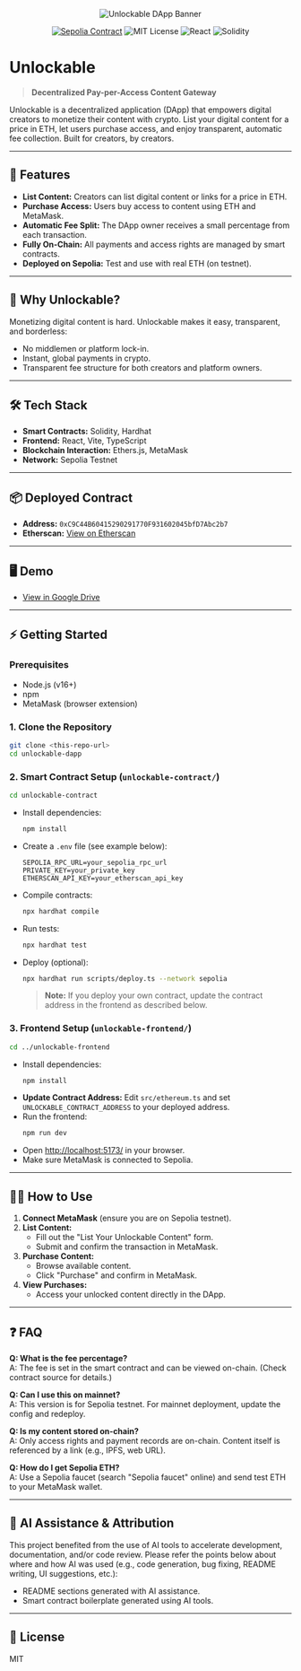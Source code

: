 <p align="center">
  <img src="https://placehold.co/600x120?text=Unlockable+DApp" alt="Unlockable DApp Banner"/>
</p>

<p align="center">
  <a href="https://sepolia.etherscan.io/address/YOUR_ADDRESS"><img src="https://img.shields.io/badge/Contract-Sepolia-blue?logo=ethereum" alt="Sepolia Contract"/></a>
  <img src="https://img.shields.io/badge/License-MIT-green.svg" alt="MIT License"/>
  <img src="https://img.shields.io/badge/Frontend-React-blue?logo=react" alt="React"/>
  <img src="https://img.shields.io/badge/Smart_Contracts-Solidity-black?logo=solidity" alt="Solidity"/>
</p>

# Unlockable

> **Decentralized Pay-per-Access Content Gateway**

Unlockable is a decentralized application (DApp) that empowers digital creators to monetize their content with crypto. List your digital content for a price in ETH, let users purchase access, and enjoy transparent, automatic fee collection. Built for creators, by creators.

---

## 🚀 Features
- **List Content:** Creators can list digital content or links for a price in ETH.
- **Purchase Access:** Users buy access to content using ETH and MetaMask.
- **Automatic Fee Split:** The DApp owner receives a small percentage from each transaction.
- **Fully On-Chain:** All payments and access rights are managed by smart contracts.
- **Deployed on Sepolia:** Test and use with real ETH (on testnet).

---

## 🧐 Why Unlockable?
Monetizing digital content is hard. Unlockable makes it easy, transparent, and borderless:
- No middlemen or platform lock-in.
- Instant, global payments in crypto.
- Transparent fee structure for both creators and platform owners.

---

## 🛠️ Tech Stack
- **Smart Contracts:** Solidity, Hardhat
- **Frontend:** React, Vite, TypeScript
- **Blockchain Interaction:** Ethers.js, MetaMask
- **Network:** Sepolia Testnet

---

## 📦 Deployed Contract
- **Address:** `0xC9C44B60415290291770F931602045bfD7Abc2b7`
- **Etherscan:** [View on Etherscan](https://sepolia.etherscan.io/address/0xC9C44B60415290291770F931602045bfD7Abc2b7)

---

## 🖥️ Demo
- [View in Google Drive](https://drive.google.com/file/d/1M2m4_BhrITG3YmXDpLpQKZAiLnh1gR1O/view?usp=drive_link)

---

## ⚡ Getting Started

### Prerequisites
- Node.js (v16+)
- npm
- MetaMask (browser extension)

### 1. Clone the Repository
```bash
git clone <this-repo-url>
cd unlockable-dapp
```

### 2. Smart Contract Setup (`unlockable-contract/`)
```bash
cd unlockable-contract
```
- Install dependencies:
  ```bash
  npm install
  ```
- Create a `.env` file (see example below):
  ```env
  SEPOLIA_RPC_URL=your_sepolia_rpc_url
  PRIVATE_KEY=your_private_key
  ETHERSCAN_API_KEY=your_etherscan_api_key
  ```
- Compile contracts:
  ```bash
  npx hardhat compile
  ```
- Run tests:
  ```bash
  npx hardhat test
  ```
- Deploy (optional):
  ```bash
  npx hardhat run scripts/deploy.ts --network sepolia
  ```
  > **Note:** If you deploy your own contract, update the contract address in the frontend as described below.

### 3. Frontend Setup (`unlockable-frontend/`)
```bash
cd ../unlockable-frontend
```
- Install dependencies:
  ```bash
  npm install
  ```
- **Update Contract Address:** Edit `src/ethereum.ts` and set `UNLOCKABLE_CONTRACT_ADDRESS` to your deployed address.
- Run the frontend:
  ```bash
  npm run dev
  ```
- Open [http://localhost:5173/](http://localhost:5173/) in your browser.
- Make sure MetaMask is connected to Sepolia.

---

## 👩‍💻 How to Use

1. **Connect MetaMask** (ensure you are on Sepolia testnet).
2. **List Content:**
   - Fill out the "List Your Unlockable Content" form.
   - Submit and confirm the transaction in MetaMask.
3. **Purchase Content:**
   - Browse available content.
   - Click "Purchase" and confirm in MetaMask.
4. **View Purchases:**
   - Access your unlocked content directly in the DApp.

---

## ❓ FAQ

**Q: What is the fee percentage?**  
A: The fee is set in the smart contract and can be viewed on-chain. (Check contract source for details.)

**Q: Can I use this on mainnet?**  
A: This version is for Sepolia testnet. For mainnet deployment, update the config and redeploy.

**Q: Is my content stored on-chain?**  
A: Only access rights and payment records are on-chain. Content itself is referenced by a link (e.g., IPFS, web URL).

**Q: How do I get Sepolia ETH?**  
A: Use a Sepolia faucet (search "Sepolia faucet" online) and send test ETH to your MetaMask wallet.

---

## 🤖 AI Assistance & Attribution

This project benefited from the use of AI tools to accelerate development, documentation, and/or code review. Please refer the points below about where and how AI was used (e.g., code generation, bug fixing, README writing, UI suggestions, etc.):

- README sections generated with AI assistance.
- Smart contract boilerplate generated using AI tools. 

---

## 📄 License
MIT 
